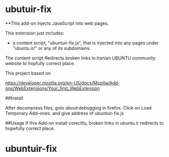 # ubutuir-fix

**This add-on injects JavaScript into web pages.

This extension just includes:

* a content script, "ubuntuir-fix.js", that is injected into any pages
under "ubuntu.ir/" or any of its subdomains.

The content script Redirects broken links in Iranian UBUNTU community website
to hopfully correct place.

This project based on 

https://developer.mozilla.org/en-US/docs/Mozilla/Add-ons/WebExtensions/Your_first_WebExtension

##Install

After decompress files, goto about:debugging in firefox.
Click on Load Temporary Add-ones.
and give address of ubuntuir-fix.js

##Usage
If this Add-on install corectlly, broken links in ubuntu.ir redirects to hopefully
correct place.

# ubuntuir-fix
